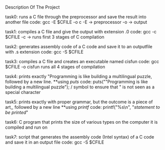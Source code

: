 Description Of The Project

task0: runs a C file through the preprocessor and save the result into another file
code: gcc -E $CFILE -o c 
-E -> preprocessor
-o -> output

task1: compiles a C file and give the output with extension .0
code: gcc -c $CFILE
-c -> runs first 3 stages of C compilation

task2: generates assembly code of a C code and save it to an outputfile with .s extension
code: gcc -S $CFILE

task3: compiles a C file and creates an executable named cisfun
code: gcc $CFILE -o cisfun
runs all 4 stages of compilation

task4: prints exactly "Programming is like building a multilingual puzzle, followed by a new line.
**using _puts_
code: puts("\"Programming is like building a multilingual puzzle");
/ symbol to ensure that " is not seen as a special character

task5: prints exactly with proper grammar, but the outcome is a piece of art,, followed by a new line
**using _printf_
code: printf("%s\n", "_statement to be printed_"

task6: C program that prints the size of various types on the computer it is compiled and run on

task7:  script that generates the assembly code (Intel syntax) of a C code and save it in an output file
code: gcc -S $CFILE



